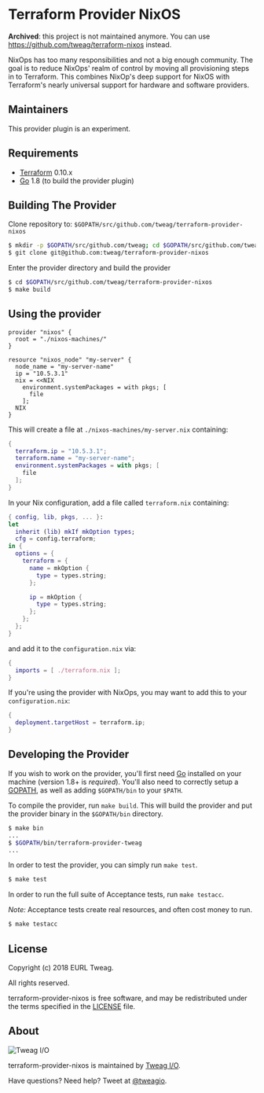 Terraform Provider NixOS
==================

**Archived**: this project is not maintained anymore. You can use https://github.com/tweag/terraform-nixos instead.

NixOps has too many responsibilities and not a big enough community.
The goal is to reduce NixOps' realm of control by moving all
provisioning steps in to Terraform. This combines NixOp's deep support
for NixOS with Terraform's nearly universal support for hardware and
software providers.

Maintainers
-----------

This provider plugin is an experiment.

Requirements
------------

-	[Terraform](https://www.terraform.io/downloads.html) 0.10.x
-	[Go](https://golang.org/doc/install) 1.8 (to build the provider plugin)

Building The Provider
---------------------

Clone repository to: `$GOPATH/src/github.com/tweag/terraform-provider-nixos`

```sh
$ mkdir -p $GOPATH/src/github.com/tweag; cd $GOPATH/src/github.com/tweag
$ git clone git@github.com:tweag/terraform-provider-nixos
```

Enter the provider directory and build the provider

```sh
$ cd $GOPATH/src/github.com/tweag/terraform-provider-nixos
$ make build
```

Using the provider
----------------------

```hcl
provider "nixos" {
  root = "./nixos-machines/"
}

resource "nixos_node" "my-server" {
  node_name = "my-server-name"
  ip = "10.5.3.1"
  nix = <<NIX
    environment.systemPackages = with pkgs; [
      file
    ];
  NIX
}
```

This will create a file at `./nixos-machines/my-server.nix`
containing:

```nix
{
  terraform.ip = "10.5.3.1";
  terraform.name = "my-server-name";
  environment.systemPackages = with pkgs; [
    file
  ];
}
```

In your Nix configuration, add a file called `terraform.nix`
containing:

```nix
{ config, lib, pkgs, ... }:
let
  inherit (lib) mkIf mkOption types;
  cfg = config.terraform;
in {
  options = {
    terraform = {
      name = mkOption {
        type = types.string;
      };

      ip = mkOption {
        type = types.string;
      };
    };
  };
}
```

and add it to the `configuration.nix` via:

```nix
{
  imports = [ ./terraform.nix ];
}
```

If you're using the provider with NixOps, you may want to add this to
your `configuration.nix`:

```nix
{
  deployment.targetHost = terraform.ip;
}
```

Developing the Provider
---------------------------

If you wish to work on the provider, you'll first need [Go](http://www.golang.org) installed on your machine (version 1.8+ is *required*). You'll also need to correctly setup a [GOPATH](http://golang.org/doc/code.html#GOPATH), as well as adding `$GOPATH/bin` to your `$PATH`.

To compile the provider, run `make build`. This will build the provider and put the provider binary in the `$GOPATH/bin` directory.

```sh
$ make bin
...
$ $GOPATH/bin/terraform-provider-tweag
...
```

In order to test the provider, you can simply run `make test`.

```sh
$ make test
```

In order to run the full suite of Acceptance tests, run `make testacc`.

*Note:* Acceptance tests create real resources, and often cost money to run.

```sh
$ make testacc
```

## License

Copyright (c) 2018 EURL Tweag.

All rights reserved.

terraform-provider-nixos is free software, and may be redistributed under the terms
specified in the [LICENSE](LICENSE) file.

## About

![Tweag I/O](http://i.imgur.com/0HK8X4y.png)

terraform-provider-nixos is maintained by [Tweag I/O](http://tweag.io/).

Have questions? Need help? Tweet at
[@tweagio](http://twitter.com/tweagio).

